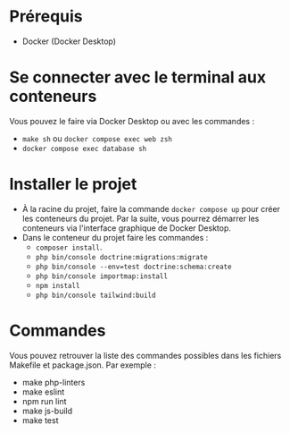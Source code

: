 # Prérequis

- Docker (Docker Desktop)

# Se connecter avec le terminal aux conteneurs

Vous pouvez le faire via Docker Desktop ou avec les commandes :
- `make sh` ou `docker compose exec web zsh`
- `docker compose exec database sh`

# Installer le projet

- À la racine du projet, faire la commande `docker compose up` pour créer les conteneurs du projet. Par la suite, vous pourrez démarrer les conteneurs via l'interface graphique de Docker Desktop.
- Dans le conteneur du projet faire les commandes :
    - `composer install`.
    - `php bin/console doctrine:migrations:migrate`
    - `php bin/console --env=test doctrine:schema:create`
    - `php bin/console importmap:install`
    - `npm install`
    - `php bin/console tailwind:build`

# Commandes

Vous pouvez retrouver la liste des commandes possibles dans les fichiers Makefile et package.json. Par exemple :

- make php-linters
- make eslint
- npm run lint
- make js-build
- make test

